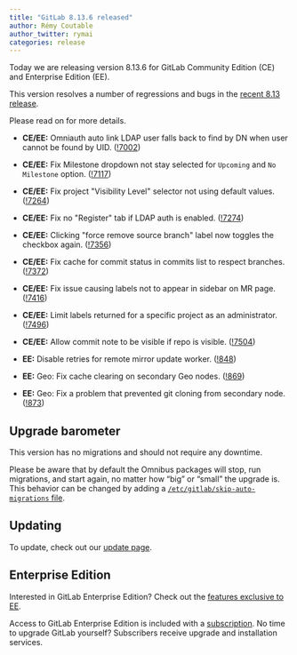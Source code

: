 ```yaml
---
title: "GitLab 8.13.6 released"
author: Rémy Coutable
author_twitter: rymai
categories: release
---
```


Today we are releasing version 8.13.6 for GitLab Community Edition (CE) and
Enterprise Edition (EE).

This version resolves a number of regressions and bugs in the [recent 8.13
release](/2016/10/22/gitlab-8-13-released).

Please read on for more details.

<!-- more -->

- **CE/EE:** Omniauth auto link LDAP user falls back to find by DN when user cannot be found by UID. ([!7002])
- **CE/EE:** Fix Milestone dropdown not stay selected for `Upcoming` and `No Milestone` option. ([!7117])
- **CE/EE:** Fix project "Visibility Level" selector not using default values. ([!7264])
- **CE/EE:** Fix no "Register" tab if LDAP auth is enabled. ([!7274])
- **CE/EE:** Clicking "force remove source branch" label now toggles the checkbox again. ([!7356])
- **CE/EE:** Fix cache for commit status in commits list to respect branches. ([!7372])
- **CE/EE:** Fix issue causing labels not to appear in sidebar on MR page. ([!7416])
- **CE/EE:** Limit labels returned for a specific project as an administrator. ([!7496])
- **CE/EE:** Allow commit note to be visible if repo is visible. ([!7504])

- **EE:** Disable retries for remote mirror update worker. ([!848])
- **EE:** Geo: Fix cache clearing on secondary Geo nodes. ([!869])
- **EE:** Geo: Fix a problem that prevented git cloning from secondary node. ([!873])

[!7002]: https://gitlab.com/gitlab-org/gitlab-ce/merge_requests/7002
[!7117]: https://gitlab.com/gitlab-org/gitlab-ce/merge_requests/7117
[!7264]: https://gitlab.com/gitlab-org/gitlab-ce/merge_requests/7264
[!7274]: https://gitlab.com/gitlab-org/gitlab-ce/merge_requests/7274
[!7356]: https://gitlab.com/gitlab-org/gitlab-ce/merge_requests/7356
[!7372]: https://gitlab.com/gitlab-org/gitlab-ce/merge_requests/7372
[!7416]: https://gitlab.com/gitlab-org/gitlab-ce/merge_requests/7416
[!7496]: https://gitlab.com/gitlab-org/gitlab-ce/merge_requests/7496
[!7504]: https://gitlab.com/gitlab-org/gitlab-ce/merge_requests/7504

[!848]: https://gitlab.com/gitlab-org/gitlab-ee/merge_requests/848
[!869]: https://gitlab.com/gitlab-org/gitlab-ee/merge_requests/869
[!873]: https://gitlab.com/gitlab-org/gitlab-ee/merge_requests/873

## Upgrade barometer

This version has no migrations and should not require any downtime.

Please be aware that by default the Omnibus packages will stop, run migrations,
and start again, no matter how “big” or “small” the upgrade is. This behavior
can be changed by adding a [`/etc/gitlab/skip-auto-migrations`
file](http://doc.gitlab.com/omnibus/update/README.html).

## Updating

To update, check out our [update page](https://about.gitlab.com/update/).

## Enterprise Edition

Interested in GitLab Enterprise Edition? Check out the [features exclusive to
EE](https://about.gitlab.com/features/#enterprise).

Access to GitLab Enterprise Edition is included with a [subscription](https://about.gitlab.com/pricing/).
No time to upgrade GitLab yourself? Subscribers receive upgrade and installation
services.
